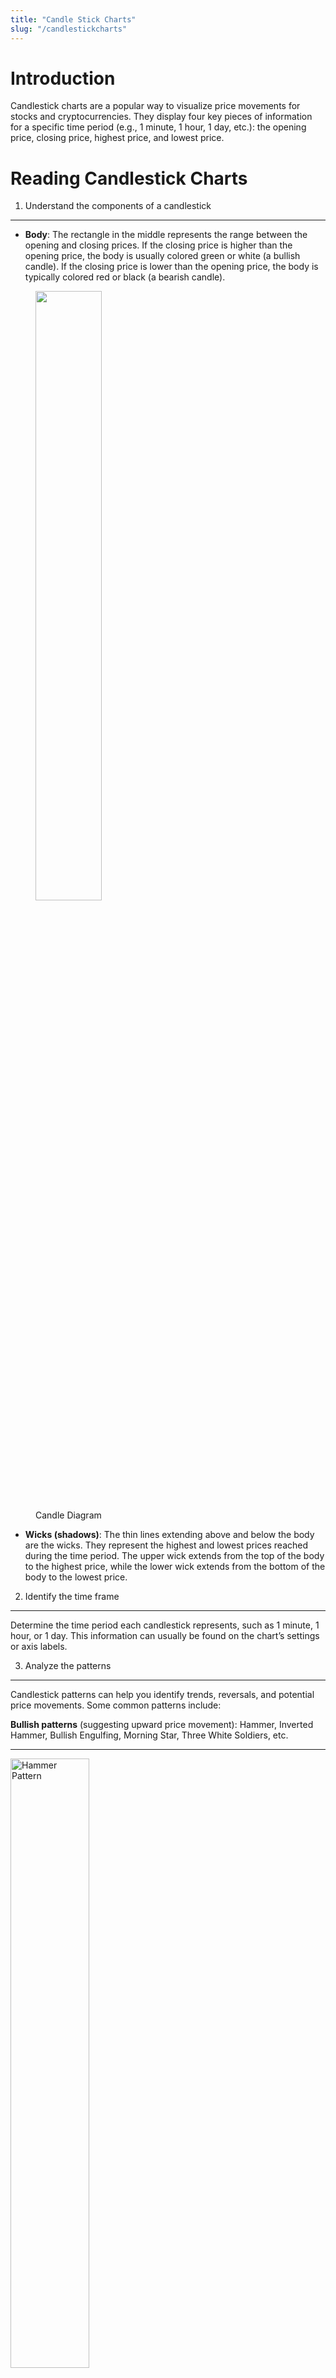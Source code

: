```yaml
---
title: "Candle Stick Charts"
slug: "/candlestickcharts"
---
```



Introduction
============

Candlestick charts are a popular way to visualize price movements for
stocks and cryptocurrencies. They display four key pieces of information
for a specific time period (e.g., 1 minute, 1 hour, 1 day, etc.): the
opening price, closing price, highest price, and lowest price.

Reading Candlestick Charts
==========================

1. Understand the components of a candlestick
---------------------------------------------

-   **Body**: The rectangle in the middle represents the range between
    the opening and closing prices. If the closing price is higher than
    the opening price, the body is usually colored green or white (a
    bullish candle). If the closing price is lower than the opening
    price, the body is typically colored red or black (a bearish
    candle).

<figure>
<img src="/images/candleStickCharts/Candles.jpg" style="width:50.0%" alt="" /><figcaption>Candle Diagram</figcaption>
</figure>

-   **Wicks (shadows)**: The thin lines extending above and below the
    body are the wicks. They represent the highest and lowest prices
    reached during the time period. The upper wick extends from the top
    of the body to the highest price, while the lower wick extends from
    the bottom of the body to the lowest price.

2. Identify the time frame
--------------------------

Determine the time period each candlestick represents, such as 1 minute,
1 hour, or 1 day. This information can usually be found on the chart’s
settings or axis labels.

3. Analyze the patterns
-----------------------

Candlestick patterns can help you identify trends, reversals, and
potential price movements. Some common patterns include:

**Bullish patterns** (suggesting upward price movement): Hammer,
Inverted Hammer, Bullish Engulfing, Morning Star, Three White Soldiers,
etc.

------------------------------------------------------------------------

<img src="/images/candleStickCharts/hammer.png" style="width:50.0%" alt="Hammer Pattern" />
<img src="/images/candleStickCharts/inverted_hammer.png" style="width:50.0%" alt="Inverted Hammer Pattern" />
<img src="/images/candleStickCharts/bullish_engulfing.png" style="width:50.0%" alt="Bullish Engulfing" />
<img src="/images/candleStickCharts/morning_star.png" style="width:50.0%" alt="Morning Star" />
<img src="/images/candleStickCharts/three_soldiers.png" style="width:50.0%" alt="Three White Soldiers" />

**Bearish patterns** (suggesting downward price movement): Hanging Man,
Shooting Star, Bearish Engulfing, Evening Star, Three Black Crows, etc.

------------------------------------------------------------------------

<img src="/images/candleStickCharts/hanging_man.png" style="width:50.0%" alt="Hanging Man" />
<img src="/images/candleStickCharts/shooting_star.png" style="width:50.0%" alt="Shooting Star" />
<img src="/images/candleStickCharts/bearish_engulfing.png" style="width:50.0%" alt="Bearish Engulfing" />
<img src="/images/candleStickCharts/evening_star.png" style="width:50.0%" alt="Evening Star" />
<img src="/images/candleStickCharts/three_black_crows.png" style="width:50.0%" alt="Three Black Crows" />

**Indecision patterns** (suggesting uncertainty): Doji, Spinning Top,
Harami, etc.

------------------------------------------------------------------------

<img src="/images/candleStickCharts/dojis.png" style="width:50.0%" alt="Dojis" />
<img src="/images/candleStickCharts/harami.png" style="width:50.0%" alt="Harami" />

4. Combine with technical indicators
------------------------------------

Enhance your analysis by using technical indicators like moving
averages, RSI (Relative Strength Index), MACD (Moving Average
Convergence Divergence), Bollinger Bands, etc. These indicators can help
you identify trends, potential entry/exit points, and
overbought/oversold conditions.

5. Monitor volume
-----------------

Analyzing trading volume alongside candlestick charts can provide
additional insight into the strength of a trend or potential reversals.
Higher volume during an upward or downward movement might indicate
stronger conviction, while decreasing volume might suggest a weakening
trend.

### In Summation

Remember that candlestick charts provide just one perspective on the
market, and it’s essential to consider other factors such as fundamental
analysis, news, and market sentiment when making trading decisions.

Opening and Closing
===================

Cryptocurrency markets operate 24/7, but the concept of opening and
closing prices still applies when analyzing candlestick charts. These
prices depend on the chosen time frame for each candlestick.

### Opening and Closing Prices in Crypto Candlestick Charts

1.  **Choose a time frame**: First, select a time frame for the
    candlestick chart, such as 1 minute, 1 hour, 1 day, etc. The opening
    and closing prices for each candlestick will depend on this time
    frame.

2.  **Opening price**: The opening price is the price at which the
    cryptocurrency starts trading within the selected time frame. For
    example, if you’re looking at a 1-hour candlestick chart, the
    opening price is the price at the beginning of that hour.

3.  **Closing price**: The closing price is the price at which the
    cryptocurrency finishes trading within the selected time frame. In
    the case of a 1-hour candlestick chart, the closing price is the
    price at the end of that hour.

The 24/7 nature of the cryptocurrency market means there is a continuous
series of candlesticks with no gaps, unlike traditional stock markets
where gaps may occur between trading days. Consequently, the closing
price of one candlestick becomes the opening price of the next
candlestick, and this process repeats continuously.

### In Summation

By analyzing the opening and closing prices in the context of a chosen
time frame, traders can identify trends, potential reversals, and other
patterns that may influence their trading decisions. Keep in mind,
though, that candlestick chart analysis is just one part of a
comprehensive trading strategy and should be combined with other tools
and information, such as technical indicators and fundamental analysis.
